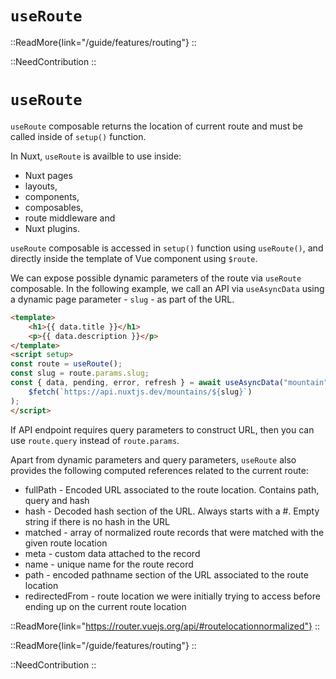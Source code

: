 # `useRoute`

::ReadMore{link="/guide/features/routing"}
::

::NeedContribution
::
# `useRoute`

`useRoute` composable returns the location of current route and must be called inside of `setup()` function. 

In Nuxt, `useRoute` is availble to use inside:

- Nuxt pages
- layouts,
- components, 
- composables,
- route middleware and 
- Nuxt plugins. 

`useRoute` composable is accessed in `setup()` function using `useRoute()`, and directly inside the template of Vue component using `$route`.

We can expose possible dynamic parameters of the route via `useRoute` composable. In the following example, we call an API via `useAsyncData` using a dynamic page parameter - `slug` - as part of the URL. 


```html [~/pages/[slug].vue]
<template>
    <h1>{{ data.title }}</h1>
    <p>{{ data.description }}</p>
</template>
<script setup>
const route = useRoute();
const slug = route.params.slug;
const { data, pending, error, refresh } = await useAsyncData("mountain", () =>
    $fetch(`https://api.nuxtjs.dev/mountains/${slug}`)
);
</script>
```

If API endpoint requires query parameters to construct URL, then you can use `route.query` instead of `route.params`.

Apart from dynamic parameters and query parameters, `useRoute` also provides the following computed references related to the current route:

- fullPath - Encoded URL associated to the route location. Contains path, query and hash
- hash - Decoded hash section of the URL. Always starts with a #. Empty string if there is no hash in the URL
- matched - array of normalized route records that were matched with the given route location
- meta - custom data attached to the record
- name - unique name for the route record
- path - encoded pathname section of the URL associated to the route location
- redirectedFrom - route location we were initially trying to access before ending up on the current route location

::ReadMore{link="https://router.vuejs.org/api/#routelocationnormalized"}
::

::ReadMore{link="/guide/features/routing"}
::

::NeedContribution
::
